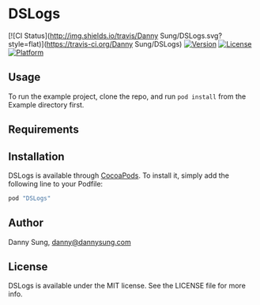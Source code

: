 # DSLogs

[![CI Status](http://img.shields.io/travis/Danny Sung/DSLogs.svg?style=flat)](https://travis-ci.org/Danny Sung/DSLogs)
[![Version](https://img.shields.io/cocoapods/v/DSLogs.svg?style=flat)](http://cocoapods.org/pods/DSLogs)
[![License](https://img.shields.io/cocoapods/l/DSLogs.svg?style=flat)](http://cocoapods.org/pods/DSLogs)
[![Platform](https://img.shields.io/cocoapods/p/DSLogs.svg?style=flat)](http://cocoapods.org/pods/DSLogs)

## Usage

To run the example project, clone the repo, and run `pod install` from the Example directory first.

## Requirements

## Installation

DSLogs is available through [CocoaPods](http://cocoapods.org). To install
it, simply add the following line to your Podfile:

```ruby
pod "DSLogs"
```

## Author

Danny Sung, danny@dannysung.com

## License

DSLogs is available under the MIT license. See the LICENSE file for more info.
